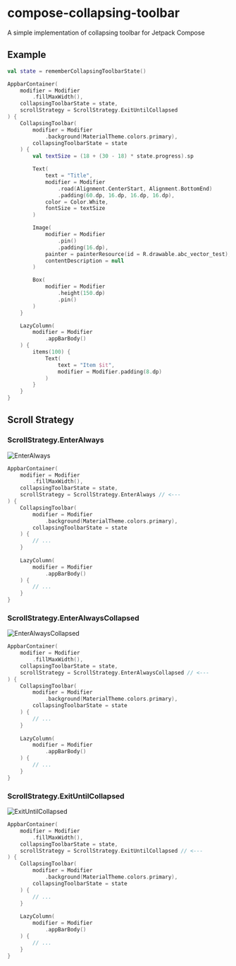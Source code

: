 # compose-collapsing-toolbar
A simple implementation of collapsing toolbar for Jetpack Compose

## Example
```kotlin
val state = rememberCollapsingToolbarState()

AppbarContainer(
	modifier = Modifier
		.fillMaxWidth(),
	collapsingToolbarState = state,
	scrollStrategy = ScrollStrategy.ExitUntilCollapsed
) {
	CollapsingToolbar(
		modifier = Modifier
			.background(MaterialTheme.colors.primary),
		collapsingToolbarState = state
	) {
		val textSize = (18 + (30 - 18) * state.progress).sp

		Text(
			text = "Title",
			modifier = Modifier
				.road(Alignment.CenterStart, Alignment.BottomEnd)
				.padding(60.dp, 16.dp, 16.dp, 16.dp),
			color = Color.White,
			fontSize = textSize
		)

		Image(
			modifier = Modifier
				.pin()
				.padding(16.dp),
			painter = painterResource(id = R.drawable.abc_vector_test),
			contentDescription = null
		)

		Box(
			modifier = Modifier
				.height(150.dp)
				.pin()
		)
	}

	LazyColumn(
		modifier = Modifier
			.appBarBody()
	) {
		items(100) {
			Text(
				text = "Item $it",
				modifier = Modifier.padding(8.dp)
			)
		}
	}
}
```

## Scroll Strategy
### ScrollStrategy.EnterAlways
![EnterAlways](img/enter-always.gif)

```kotlin
AppbarContainer(
	modifier = Modifier
		.fillMaxWidth(),
	collapsingToolbarState = state,
	scrollStrategy = ScrollStrategy.EnterAlways // <---
) {
	CollapsingToolbar(
		modifier = Modifier
			.background(MaterialTheme.colors.primary),
		collapsingToolbarState = state
	) {
		// ...
	}
	
	LazyColumn(
		modifier = Modifier
			.appBarBody()
	) {
		// ...
	}
}
```

### ScrollStrategy.EnterAlwaysCollapsed
![EnterAlwaysCollapsed](img/enter-always-collapsed.gif)

```kotlin
AppbarContainer(
	modifier = Modifier
		.fillMaxWidth(),
	collapsingToolbarState = state,
	scrollStrategy = ScrollStrategy.EnterAlwaysCollapsed // <---
) {
	CollapsingToolbar(
		modifier = Modifier
			.background(MaterialTheme.colors.primary),
		collapsingToolbarState = state
	) {
		// ...
	}
	
	LazyColumn(
		modifier = Modifier
			.appBarBody()
	) {
		// ...
	}
}
```

### ScrollStrategy.ExitUntilCollapsed
![ExitUntilCollapsed](img/exit-until-collapsed.gif)

```kotlin
AppbarContainer(
	modifier = Modifier
		.fillMaxWidth(),
	collapsingToolbarState = state,
	scrollStrategy = ScrollStrategy.ExitUntilCollapsed // <---
) {
	CollapsingToolbar(
		modifier = Modifier
			.background(MaterialTheme.colors.primary),
		collapsingToolbarState = state
	) {
		// ...
	}
	
	LazyColumn(
		modifier = Modifier
			.appBarBody()
	) {
		// ...
	}
}
```
